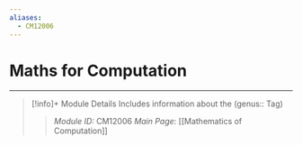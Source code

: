 ```yaml
---
aliases:
  - CM12006
---
```

# Maths for Computation
---
> [!info]+ Module Details
> Includes information about the (genus:: Tag)
> > *Module ID:* CM12006
> > *Main Page*: [[Mathematics of Computation]]
